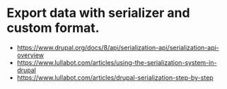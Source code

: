 # Export data with serializer and custom format.

- https://www.drupal.org/docs/8/api/serialization-api/serialization-api-overview
- https://www.lullabot.com/articles/using-the-serialization-system-in-drupal
- https://www.lullabot.com/articles/drupal-serialization-step-by-step
